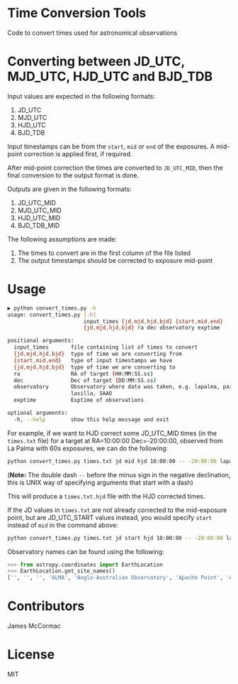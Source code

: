 # Time Conversion Tools

Code to convert times used for astronomical observations

# Converting between JD_UTC, MJD_UTC, HJD_UTC and BJD\_TDB

Input values are expected in the following formats:

   1. JD\_UTC
   1. MJD\_UTC
   1. HJD\_UTC
   1. BJD\_TDB

Input timestamps can be from the ```start```, ```mid``` or ```end``` of the exposures.
A mid-point correction is applied first, if required.

After mid-point correction the times are converted to ```JD_UTC_MID```, then the final
conversion to the output format is done.

Outputs are given in the following formats:

   1. JD\_UTC\_MID
   1. MJD\_UTC\_MID
   1. HJD\_UTC\_MID
   1. BJD\_TDB\_MID

The following assumptions are made:

   1. The times to convert are in the first column of the file listed
   1. The output timestamps should be corrected to exposure mid-point

# Usage

```sh
▶ python convert_times.py -h
usage: convert_times.py [-h]
                        input_times {jd,mjd,hjd,bjd} {start,mid,end}
                        {jd,mjd,hjd,bjd} ra dec observatory exptime

positional arguments:
  input_times       file containing list of times to convert
  {jd,mjd,hjd,bjd}  type of time we are converting from
  {start,mid,end}   type of input timestamps we have
  {jd,mjd,hjd,bjd}  type of time we are converting to
  ra                RA of target (HH:MM:SS.ss)
  dec               Dec of target (DD:MM:SS.ss)
  observatory       Observatory where data was taken, e.g. lapalma, paranal
                    lasilla, SAAO
  exptime           Exptime of observations

optional arguments:
  -h, --help        show this help message and exit
```

For example, if we want to HJD correct some JD\_UTC\_MID times (in the ```times.txt``` file)
for a target at RA=10:00:00 Dec=-20:00:00, observed from La Palma with 60s exposures,  we can do the
following:

```sh
python convert_times.py times.txt jd mid hjd 10:00:00 -- -20:00:00 lapalma 60
```

(**Note:** The double dash ```--``` before the minus sign in the negative declination, this is
UNIX way of specifying arguments that start with a dash)

This will produce a ```times.txt.hjd``` file with the HJD corrected times.

If the JD values in ```times.txt``` are not already corrected to the mid-exposure point,
but are JD\_UTC\_START values instead, you would specify ```start``` instead of ```mid```
in the command above:

```sh
python convert_times.py times.txt jd start hjd 10:00:00 -- -20:00:00 lapalma 60
```

Observatory names can be found using the following:

```python
>>> from astropy.coordinates import EarthLocation
>>> EarthLocation.get_site_names()
['', '', '', 'ALMA', 'Anglo-Australian Observatory', 'Apache Point', 'Apache Point Observatory', 'Atacama Large Millimeter Array', 'BAO', 'Beijing XingLong Observatory', 'Black Moshannon Observatory', 'CHARA', 'Canada-France-Hawaii Telescope', 'Catalina Observatory', 'Cerro Pachon', 'Cerro Paranal', 'Cerro Tololo', 'Cerro Tololo Interamerican Observatory', 'DCT', 'Discovery Channel Telescope', 'Dominion Astrophysical Observatory', 'Gemini South', 'Hale Telescope', 'Haleakala Observatories', 'Happy Jack', 'Jansky Very Large Array', 'Keck Observatory', 'Kitt Peak', 'Kitt Peak National Observatory', 'La Silla Observatory', 'Large Binocular Telescope', 'Las Campanas Observatory', 'Lick Observatory', 'Lowell Observatory', 'Manastash Ridge Observatory', 'McDonald Observatory', 'Medicina', 'Medicina Dish', 'Michigan-Dartmouth-MIT Observatory', 'Mount Graham International Observatory', 'Mt Graham', 'Mt. Ekar 182 cm. Telescope', 'Mt. Stromlo Observatory', 'Multiple Mirror Telescope', 'NOV', 'National Observatory of Venezuela', 'Noto', 'Observatorio Astronomico Nacional, San Pedro Martir', 'Observatorio Astronomico Nacional, Tonantzintla', 'Palomar', 'Paranal Observatory', 'Roque de los Muchachos', 'SAAO', 'SALT', 'SRT', 'Siding Spring Observatory', 'Southern African Large Telescope', 'Subaru', 'Subaru Telescope', 'Sutherland', 'Vainu Bappu Observatory', 'Very Large Array', 'W. M. Keck Observatory', 'Whipple', 'Whipple Observatory', 'aao', 'alma', 'apo', 'bmo', 'cfht', 'ctio', 'dao', 'dct', 'ekar', 'example_site', 'flwo', 'gemini_north', 'gemini_south', 'gemn', 'gems', 'greenwich', 'haleakala', 'irtf', 'keck', 'kpno', 'lapalma', 'lasilla', 'lbt', 'lco', 'lick', 'lowell', 'mcdonald', 'mdm', 'medicina', 'mmt', 'mro', 'mso', 'mtbigelow', 'mwo', 'noto', 'ohp', 'paranal', 'salt', 'sirene', 'spm', 'srt', 'sso', 'tona', 'vbo', 'vla']
```

# Contributors

James McCormac

# License

MIT
